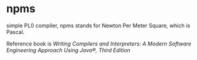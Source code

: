 # npms
simple PL0 compiler, npms stands for Newton Per Meter Square, which is Pascal.


Reference book is *Writing Compilers and Interpreters: A Modern Software Engineering Approach Using Java®, Third
Edition*

